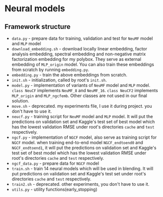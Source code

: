 # Neural models

## Framework structure
* `data.py` - prepare data for training, validation and test for `NeuMF` model and `MLP` model
* `download_embedding.sh` - download locally linear embedding, factor analysis embedding, spectral embedding and non-negative
matrix factorization embedding for my polybox. They serve as external embedding of `MLP_origin` model. You can also train
these embeddings from scratch by running `embedding.py`.
* `embedding.py` - train the above embeddings from scratch.
* `init.sh` - initialization, called by root's `init.sh`.
* `model.py` - implementation of variants of `NeuMF` model and `MLP` model. `class NeuCF` implements `NeuMF_8` and `NeuMF_16`.
`class NeuCF2` implements `MLP_origin` and `MLP_ngcfemb`. Other classes are not used in our final solution.
* `move.sh` - deprecated. my experiments file, I use it during project. you don't have to use it. 
* `neucf.py` - training script for `NeuMF` model and `MLP` model. It will put the predictions on validation set and Kaggle's
test set of best model which has the lowest validation RMSE under root's directories `cache` and `test` respectively.
* `ngcf.py` - implementation of `NGCF` model, also serve as training script for `NGCF` model. when training end-to-end model
`NGCF_endtoend0` and `NGCF_endtoend1`, it will put the predictions on validation set and Kaggle's
test set of best model which has the lowest validation RMSE under root's directories `cache` and `test` respectively.
* `ngcf_data.py` - prepare data for `NGCF` model
* `train.sh` - train 14 neural models which will be used in blending. It will put
predictions on validation set and Kaggle's test set under root's directories `cache` and `test` respectively.
* `train2.sh` - deprecated. other experiments, you don't have to use it.
* `utils.py` - utility functions(early_stopping)

